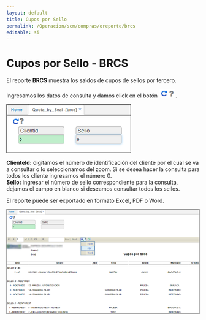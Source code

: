 ```yaml
---
layout: default
title: Cupos por Sello
permalink: /Operacion/scm/compras/oreporte/brcs
editable: si
---
```


# Cupos por Sello - BRCS

El reporte **BRCS** muestra los saldos de cupos de sellos por tercero.  

Ingresamos los datos de consulta y damos click en el botón ![](actualizar.png).  

![](brcs.png)

**ClienteId:** digitamos el número de identificación del cliente por el cual se va a consultar o lo seleccionamos del zoom. Si se desea hacer la consulta para todos los cliente ingresamos el número 0.  
**Sello:** ingresar el número de sello correspondiente para la consulta, dejamos el campo en blanco si deseamos consultar todos los sellos.  

El reporte puede ser exportado en formato Excel, PDF o Word.  

![](brcs1.png)

